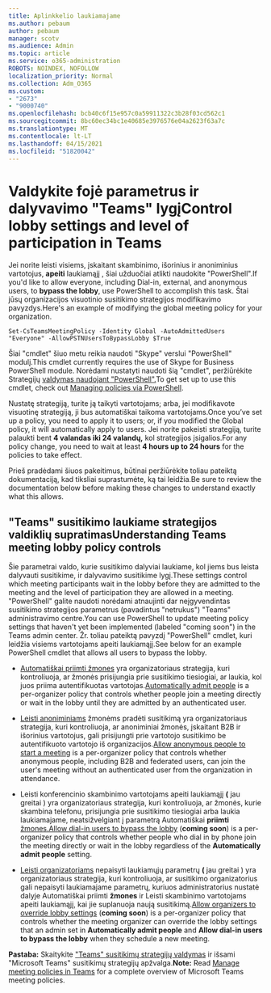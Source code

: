 ```yaml
---
title: Aplinkkelio laukiamajame
ms.author: pebaum
author: pebaum
manager: scotv
ms.audience: Admin
ms.topic: article
ms.service: o365-administration
ROBOTS: NOINDEX, NOFOLLOW
localization_priority: Normal
ms.collection: Adm_O365
ms.custom:
- "2673"
- "9000740"
ms.openlocfilehash: bcb40c6f15e957c0a59911322c3b28f03cd562c1
ms.sourcegitcommit: 8bc60ec34bc1e40685e3976576e04a2623f63a7c
ms.translationtype: MT
ms.contentlocale: lt-LT
ms.lasthandoff: 04/15/2021
ms.locfileid: "51820042"
---
```

# <a name="control-lobby-settings-and-level-of-participation-in-teams"></a><span data-ttu-id="12ea7-102">Valdykite fojė parametrus ir dalyvavimo "Teams" lygį</span><span class="sxs-lookup"><span data-stu-id="12ea7-102">Control lobby settings and level of participation in Teams</span></span>

<span data-ttu-id="12ea7-103">Jei norite leisti visiems, įskaitant skambinimo, išorinius ir anoniminius vartotojus, **apeiti** laukiamąjį , šiai užduočiai atlikti naudokite "PowerShell".</span><span class="sxs-lookup"><span data-stu-id="12ea7-103">If you'd like to allow everyone, including Dial-in, external, and anonymous users, to **bypass the lobby**, use PowerShell to accomplish this task.</span></span> <span data-ttu-id="12ea7-104">Štai jūsų organizacijos visuotinio susitikimo strategijos modifikavimo pavyzdys.</span><span class="sxs-lookup"><span data-stu-id="12ea7-104">Here's an example of modifying the global meeting policy for your organization.</span></span>

`Set-CsTeamsMeetingPolicy -Identity Global -AutoAdmittedUsers "Everyone" -AllowPSTNUsersToBypassLobby $True`

<span data-ttu-id="12ea7-105">Šiai "cmdlet" šiuo metu reikia naudoti "Skype" verslui "PowerShell" modulį.</span><span class="sxs-lookup"><span data-stu-id="12ea7-105">This cmdlet currently requires the use of Skype for Business PowerShell module.</span></span> <span data-ttu-id="12ea7-106">Norėdami nustatyti naudoti šią "cmdlet", peržiūrėkite Strategijų [valdymas naudojant "PowerShell".](https://docs.microsoft.com/microsoftteams/teams-powershell-overview#managing-policies-via-powershell)</span><span class="sxs-lookup"><span data-stu-id="12ea7-106">To get set up to use this cmdlet, check out [Managing policies via PowerShell](https://docs.microsoft.com/microsoftteams/teams-powershell-overview#managing-policies-via-powershell).</span></span>

<span data-ttu-id="12ea7-107">Nustatę strategiją, turite ją taikyti vartotojams; arba, jei modifikavote visuotinę strategiją, ji bus automatiškai taikoma vartotojams.</span><span class="sxs-lookup"><span data-stu-id="12ea7-107">Once you’ve set up a policy, you need to apply it to users; or, if you modified the Global policy, it will automatically apply to users.</span></span> <span data-ttu-id="12ea7-108">Jei norite pakeisti strategiją, turite palaukti bent **4 valandas iki 24 valandų,** kol strategijos įsigalios.</span><span class="sxs-lookup"><span data-stu-id="12ea7-108">For any policy change, you need to wait at least **4 hours up to 24 hours** for the policies to take effect.</span></span> 

<span data-ttu-id="12ea7-109">Prieš pradėdami šiuos pakeitimus, būtinai peržiūrėkite toliau pateiktą dokumentaciją, kad tiksliai suprastumėte, ką tai leidžia.</span><span class="sxs-lookup"><span data-stu-id="12ea7-109">Be sure to review the documentation below before making these changes to understand exactly what this allows.</span></span>


## <a name="understanding-teams-meeting-lobby-policy-controls"></a><span data-ttu-id="12ea7-110">"Teams" susitikimo laukiame strategijos valdiklių supratimas</span><span class="sxs-lookup"><span data-stu-id="12ea7-110">Understanding Teams meeting lobby policy controls</span></span>

<span data-ttu-id="12ea7-111">Šie parametrai valdo, kurie susitikimo dalyviai laukiame, kol jiems bus leista dalyvauti susitikime, ir dalyvavimo susitikime lygį.</span><span class="sxs-lookup"><span data-stu-id="12ea7-111">These settings control which meeting participants wait in the lobby before they are admitted to the meeting and the level of participation they are allowed in a meeting.</span></span> <span data-ttu-id="12ea7-112">"PowerShell" galite naudoti norėdami atnaujinti dar neįgyvendintas susitikimo strategijos parametrus (pavadintus "netrukus") "Teams" administravimo centre.</span><span class="sxs-lookup"><span data-stu-id="12ea7-112">You can use PowerShell to update meeting policy settings that haven't yet been implemented (labeled "coming soon") in the Teams admin center.</span></span> <span data-ttu-id="12ea7-113">Žr. toliau pateiktą pavyzdį "PowerShell" cmdlet, kuri leidžia visiems vartotojams apeiti laukiamąjį.</span><span class="sxs-lookup"><span data-stu-id="12ea7-113">See below for an example PowerShell cmdlet that allows all users to bypass the lobby.</span></span>

- <span data-ttu-id="12ea7-114">[Automatiškai priimti žmones](https://docs.microsoft.com/microsoftteams/meeting-policies-in-teams#automatically-admit-people) yra organizatoriaus strategija, kuri kontroliuoja, ar žmonės prisijungia prie susitikimo tiesiogiai, ar laukia, kol juos priima autentifikuotas vartotojas.</span><span class="sxs-lookup"><span data-stu-id="12ea7-114">[Automatically admit people](https://docs.microsoft.com/microsoftteams/meeting-policies-in-teams#automatically-admit-people) is a per-organizer policy that controls whether people join a meeting directly or wait in the lobby until they are admitted by an authenticated user.</span></span>

- <span data-ttu-id="12ea7-115">[Leisti anoniminiams](https://docs.microsoft.com/microsoftteams/meeting-policies-in-teams#allow-anonymous-people-to-start-a-meeting) žmonėms pradėti susitikimą yra organizatoriaus strategija, kuri kontroliuoja, ar anoniminiai žmonės, įskaitant B2B ir išorinius vartotojus, gali prisijungti prie vartotojo susitikimo be autentifikuoto vartotojo iš organizacijos.</span><span class="sxs-lookup"><span data-stu-id="12ea7-115">[Allow anonymous people to start a meeting](https://docs.microsoft.com/microsoftteams/meeting-policies-in-teams#allow-anonymous-people-to-start-a-meeting) is a per-organizer policy that controls whether anonymous people, including B2B and federated users, can join the user's meeting without an authenticated user from the organization in attendance.</span></span>

- <span data-ttu-id="12ea7-116">Leisti konferencinio skambinimo vartotojams apeiti laukiamąjį **(** jau greitai ) yra organizatoriaus strategija, kuri kontroliuoja, ar žmonės, kurie skambina telefonu, prisijungia prie susitikimo tiesiogiai arba laukia laukiamajame, neatsižvelgiant į parametrą Automatiškai **priimti** [žmones.](https://docs.microsoft.com/microsoftteams/meeting-policies-in-teams#allow-dial-in-users-to-bypass-the-lobby-coming-soon)</span><span class="sxs-lookup"><span data-stu-id="12ea7-116">[Allow dial-in users to bypass the lobby](https://docs.microsoft.com/microsoftteams/meeting-policies-in-teams#allow-dial-in-users-to-bypass-the-lobby-coming-soon) (**coming soon**) is a per-organizer policy that controls whether people who dial in by phone join the meeting directly or wait in the lobby regardless of the **Automatically admit people** setting.</span></span>

- <span data-ttu-id="12ea7-117">[Leisti organizatoriams](https://docs.microsoft.com/microsoftteams/meeting-policies-in-teams#allow-organizers-to-override-lobby-settings-coming-soon) nepaisyti laukiamųjų parametrų **(** jau greitai ) yra organizatoriaus strategija, kuri kontroliuoja,  ar susitikimo organizatorius gali nepaisyti laukiamajame parametrų, kuriuos administratorius nustatė dalyje Automatiškai priimti **žmones** ir Leisti skambinimo vartotojams apeiti laukiamąjį, kai jie suplanuoja naują susitikimą.</span><span class="sxs-lookup"><span data-stu-id="12ea7-117">[Allow organizers to override lobby settings](https://docs.microsoft.com/microsoftteams/meeting-policies-in-teams#allow-organizers-to-override-lobby-settings-coming-soon) (**coming soon**) is a per-organizer policy that controls whether the meeting organizer can override the lobby settings that an admin set in **Automatically admit people** and **Allow dial-in users to bypass the lobby** when they schedule a new meeting.</span></span>

<span data-ttu-id="12ea7-118">**Pastaba:** Skaitykite ["Teams" susitikimų strategijų valdymas](https://docs.microsoft.com/microsoftteams/meeting-policies-in-teams) ir išsami "Microsoft Teams" susitikimų strategijų apžvalga.</span><span class="sxs-lookup"><span data-stu-id="12ea7-118">**Note:** Read [Manage meeting policies in Teams](https://docs.microsoft.com/microsoftteams/meeting-policies-in-teams) for a complete overview of Microsoft Teams meeting policies.</span></span>
